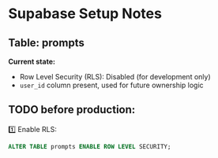 # Supabase Setup Notes

## Table: prompts

**Current state:**
- Row Level Security (RLS): Disabled (for development only)
- `user_id` column present, used for future ownership logic

## TODO before production:

1️⃣ Enable RLS:

```sql
ALTER TABLE prompts ENABLE ROW LEVEL SECURITY;
